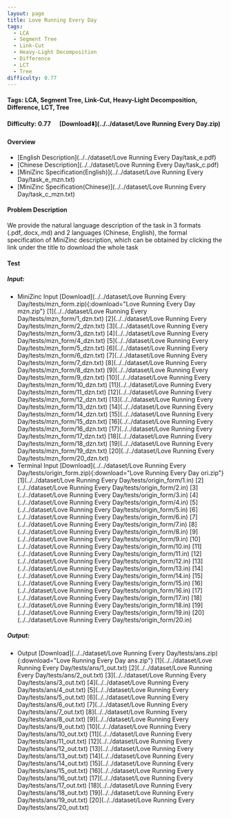 ```yaml
---
layout: page
title: Love Running Every Day
tags:
  - LCA
  - Segment Tree
  - Link-Cut
  - Heavy-Light Decomposition
  - Difference
  - LCT
  - Tree
difficulty: 0.77
---
```


#### Tags: LCA, Segment Tree, Link-Cut, Heavy-Light Decomposition, Difference, LCT, Tree
#### Difficulty: 0.77 &nbsp;&nbsp;&nbsp;&nbsp; [Download⬇️](../../dataset/Love Running Every Day.zip)
#### Overview
- [English Description](../../dataset/Love Running Every Day/task_e.pdf)
- [Chinese Description](../../dataset/Love Running Every Day/task_c.pdf)
- [MiniZinc Specification(English)](../../dataset/Love Running Every Day/task_e_mzn.txt)
- [MiniZinc Specification(Chinese)](../../dataset/Love Running Every Day/task_c_mzn.txt)

#### Problem Description
We provide the natural language description of the task in 3 formats (.pdf,.docx,.md) and 2 languages (Chinese, English), the formal specification of MiniZinc description, which can be obtained by clicking the link under the title to download the whole task
#### Test
##### Input:
- MiniZinc Input [Download](../../dataset/Love Running Every Day/tests/mzn_form.zip){:download="Love Running Every Day mzn.zip"} [1](../../dataset/Love Running Every Day/tests/mzn_form/1_dzn.txt) [2](../../dataset/Love Running Every Day/tests/mzn_form/2_dzn.txt) [3](../../dataset/Love Running Every Day/tests/mzn_form/3_dzn.txt) [4](../../dataset/Love Running Every Day/tests/mzn_form/4_dzn.txt) [5](../../dataset/Love Running Every Day/tests/mzn_form/5_dzn.txt) [6](../../dataset/Love Running Every Day/tests/mzn_form/6_dzn.txt) [7](../../dataset/Love Running Every Day/tests/mzn_form/7_dzn.txt) [8](../../dataset/Love Running Every Day/tests/mzn_form/8_dzn.txt) [9](../../dataset/Love Running Every Day/tests/mzn_form/9_dzn.txt) [10](../../dataset/Love Running Every Day/tests/mzn_form/10_dzn.txt) [11](../../dataset/Love Running Every Day/tests/mzn_form/11_dzn.txt) [12](../../dataset/Love Running Every Day/tests/mzn_form/12_dzn.txt) [13](../../dataset/Love Running Every Day/tests/mzn_form/13_dzn.txt) [14](../../dataset/Love Running Every Day/tests/mzn_form/14_dzn.txt) [15](../../dataset/Love Running Every Day/tests/mzn_form/15_dzn.txt) [16](../../dataset/Love Running Every Day/tests/mzn_form/16_dzn.txt) [17](../../dataset/Love Running Every Day/tests/mzn_form/17_dzn.txt) [18](../../dataset/Love Running Every Day/tests/mzn_form/18_dzn.txt) [19](../../dataset/Love Running Every Day/tests/mzn_form/19_dzn.txt) [20](../../dataset/Love Running Every Day/tests/mzn_form/20_dzn.txt) 
- Terminal Input [Download](../../dataset/Love Running Every Day/tests/origin_form.zip){:download="Love Running Every Day ori.zip"} [1](../../dataset/Love Running Every Day/tests/origin_form/1.in) [2](../../dataset/Love Running Every Day/tests/origin_form/2.in) [3](../../dataset/Love Running Every Day/tests/origin_form/3.in) [4](../../dataset/Love Running Every Day/tests/origin_form/4.in) [5](../../dataset/Love Running Every Day/tests/origin_form/5.in) [6](../../dataset/Love Running Every Day/tests/origin_form/6.in) [7](../../dataset/Love Running Every Day/tests/origin_form/7.in) [8](../../dataset/Love Running Every Day/tests/origin_form/8.in) [9](../../dataset/Love Running Every Day/tests/origin_form/9.in) [10](../../dataset/Love Running Every Day/tests/origin_form/10.in) [11](../../dataset/Love Running Every Day/tests/origin_form/11.in) [12](../../dataset/Love Running Every Day/tests/origin_form/12.in) [13](../../dataset/Love Running Every Day/tests/origin_form/13.in) [14](../../dataset/Love Running Every Day/tests/origin_form/14.in) [15](../../dataset/Love Running Every Day/tests/origin_form/15.in) [16](../../dataset/Love Running Every Day/tests/origin_form/16.in) [17](../../dataset/Love Running Every Day/tests/origin_form/17.in) [18](../../dataset/Love Running Every Day/tests/origin_form/18.in) [19](../../dataset/Love Running Every Day/tests/origin_form/19.in) [20](../../dataset/Love Running Every Day/tests/origin_form/20.in) 

##### Output:
- Output [Download](../../dataset/Love Running Every Day/tests/ans.zip){:download="Love Running Every Day ans.zip"} [1](../../dataset/Love Running Every Day/tests/ans/1_out.txt) [2](../../dataset/Love Running Every Day/tests/ans/2_out.txt) [3](../../dataset/Love Running Every Day/tests/ans/3_out.txt) [4](../../dataset/Love Running Every Day/tests/ans/4_out.txt) [5](../../dataset/Love Running Every Day/tests/ans/5_out.txt) [6](../../dataset/Love Running Every Day/tests/ans/6_out.txt) [7](../../dataset/Love Running Every Day/tests/ans/7_out.txt) [8](../../dataset/Love Running Every Day/tests/ans/8_out.txt) [9](../../dataset/Love Running Every Day/tests/ans/9_out.txt) [10](../../dataset/Love Running Every Day/tests/ans/10_out.txt) [11](../../dataset/Love Running Every Day/tests/ans/11_out.txt) [12](../../dataset/Love Running Every Day/tests/ans/12_out.txt) [13](../../dataset/Love Running Every Day/tests/ans/13_out.txt) [14](../../dataset/Love Running Every Day/tests/ans/14_out.txt) [15](../../dataset/Love Running Every Day/tests/ans/15_out.txt) [16](../../dataset/Love Running Every Day/tests/ans/16_out.txt) [17](../../dataset/Love Running Every Day/tests/ans/17_out.txt) [18](../../dataset/Love Running Every Day/tests/ans/18_out.txt) [19](../../dataset/Love Running Every Day/tests/ans/19_out.txt) [20](../../dataset/Love Running Every Day/tests/ans/20_out.txt) 

